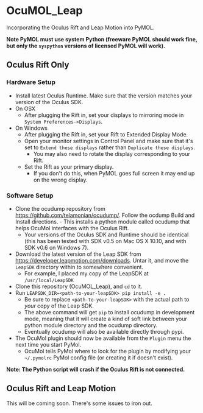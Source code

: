 # OcuMOL_Leap
Incorporating the Oculus Rift and Leap Motion into PyMOL.

**Note PyMOL must use system Python (freeware PyMOL should work fine, but only the `syspython` versions of licensed PyMOL will work).**

## Oculus Rift Only
### Hardware Setup
- Install latest Oculus Runtime. Make sure that the version matches your version of the Oculus SDK.
- On OSX
  - After plugging the Rift in, set your displays to mirroring mode in `System Preferences->Displays`.
- On Windows
  - After plugging the Rift in, set your Rift to Extended Display Mode.
  - Open your monitor settings in Control Panel and make sure that it's set to `Extend these displays` rather than `Duplicate these displays`.
    - You may also need to rotate the display corresponding to your Rift.
  - Set the Rift as your primary display.
    - If you don't do this, when PyMOL goes full screen it may end up on the wrong display.

### Software Setup
- Clone the ocudump repository from https://github.com/telamonian/ocudump/. Follow the ocdump Build and Install directions.     - This installs a python module called ocudump that helps OcuMol interfaces with the Oculus Rift.
  - Your versions of the Oculus SDK and Runtime should be identical (this has been tested with SDK v0.5 on Mac OS X 10.10, and with SDK v0.6 on Windows 7).
- Download the latest version of the Leap SDK from https://developer.leapmotion.com/downloads. Untar it, and move the `LeapSDK` directory within to somewhere convenient.
  - For example, I placed my copy of the LeapSDK at `/usr/local/LeapSDK`
- Clone this repository (OcuMOL_Leap), and `cd` to it.
- Run `LEAPSDK_DIR=<path-to-your-leapSDK> pip install -e .`
  - Be sure to replace `<path-to-your-leapSDK>` with the actual path to *your* copy of the Leap SDK.
  - The above command will get `pip` to install ocudump in development mode, meaning that it will create a kind of soft link between your python module directory and the ocudump directory.
  - Eventually ocudump will also be available directly through pypi.
- The OcuMol plugin should now be available from the `Plugin` menu the next time you start PyMol.
  - OcuMol tells PyMol where to look for the plugin by modifying your `~/.pymolrc` PyMol config file (or creating it if doesn't exist). 

**Note: The Python script will crash if the Oculus Rift is not connected.**

## Oculus Rift and Leap Motion
This will be coming soon. There's some issues to iron out.
